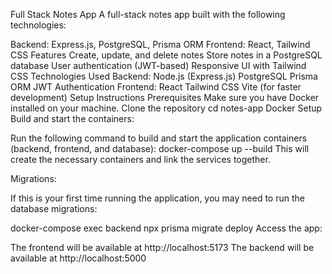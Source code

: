 Full Stack Notes App
A full-stack notes app built with the following technologies:

Backend: Express.js, PostgreSQL, Prisma ORM
Frontend: React, Tailwind CSS
Features
Create, update, and delete notes
Store notes in a PostgreSQL database
User authentication (JWT-based)
Responsive UI with Tailwind CSS
Technologies Used
Backend:
Node.js (Express.js)
PostgreSQL
Prisma ORM
JWT Authentication
Frontend:
React
Tailwind CSS
Vite (for faster development)
Setup Instructions
Prerequisites
Make sure you have Docker installed on your machine.
Clone the repository
cd notes-app
Docker Setup
Build and start the containers:

Run the following command to build and start the application containers (backend, frontend, and database):
docker-compose up --build
This will create the necessary containers and link the services together.

Migrations:

If this is your first time running the application, you may need to run the database migrations:

docker-compose exec backend npx prisma migrate deploy
Access the app:

The frontend will be available at http://localhost:5173
The backend will be available at http://localhost:5000
